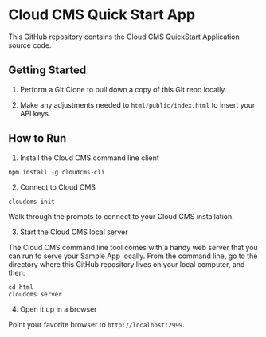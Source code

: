 # Cloud CMS Quick Start App

This GitHub repository contains the Cloud CMS QuickStart Application source code.

## Getting Started

1. Perform a Git Clone to pull down a copy of this Git repo locally.

2. Make any adjustments needed to `html/public/index.html` to insert your API keys.


## How to Run

1. Install the Cloud CMS command line client

````
npm install -g cloudcms-cli
````

2. Connect to Cloud CMS

````
cloudcms init
```` 

Walk through the prompts to connect to your Cloud CMS installation.

3. Start the Cloud CMS local server

The Cloud CMS command line tool comes with a handy web server that you can run to serve your Sample App locally.
From the command line, go to the directory where this GitHub repository lives on your local computer, and then:

````
cd html
cloudcms server
````

4. Open it up in a browser

Point your favorite browser to `http://localhost:2999`.

